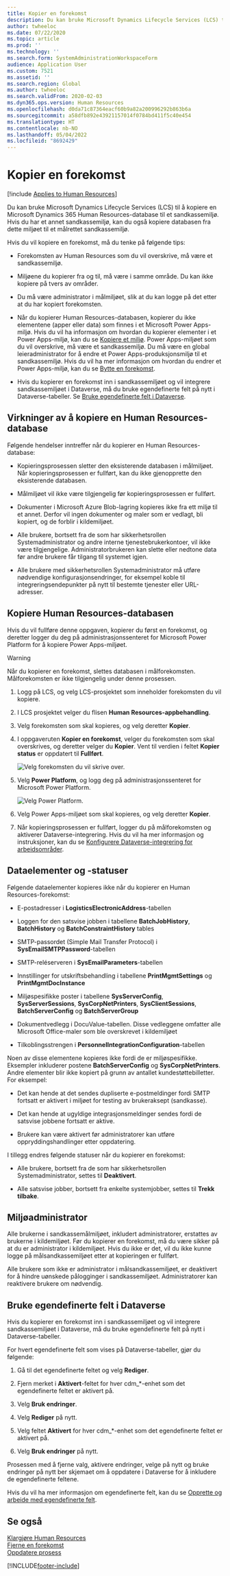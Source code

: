 ```yaml
---
title: Kopier en forekomst
description: Du kan bruke Microsoft Dynamics Lifecycle Services (LCS) til å kopiere en Microsoft Dynamics 365 Human Resources-database til et sandkassemiljø.
author: twheeloc
ms.date: 07/22/2020
ms.topic: article
ms.prod: ''
ms.technology: ''
ms.search.form: SystemAdministrationWorkspaceForm
audience: Application User
ms.custom: 7521
ms.assetid: ''
ms.search.region: Global
ms.author: twheeloc
ms.search.validFrom: 2020-02-03
ms.dyn365.ops.version: Human Resources
ms.openlocfilehash: d0da71c87364eacf60b9a82a200996292b863b6a
ms.sourcegitcommit: a58dfb892e43921157014f0784bd411f5c40e454
ms.translationtype: HT
ms.contentlocale: nb-NO
ms.lasthandoff: 05/04/2022
ms.locfileid: "8692429"
---
```

# <a name="copy-an-instance"></a>Kopier en forekomst

[!include [Applies to Human Resources](../includes/applies-to-hr.md)]


Du kan bruke Microsoft Dynamics Lifecycle Services (LCS) til å kopiere en Microsoft Dynamics 365 Human Resources-database til et sandkassemiljø. Hvis du har et annet sandkassemiljø, kan du også kopiere databasen fra dette miljøet til et målrettet sandkassemiljø.

Hvis du vil kopiere en forekomst, må du tenke på følgende tips:

- Forekomsten av Human Resources som du vil overskrive, må være et sandkassemiljø.

- Miljøene du kopierer fra og til, må være i samme område. Du kan ikke kopiere på tvers av områder.

- Du må være administrator i målmiljøet, slik at du kan logge på det etter at du har kopiert forekomsten.

- Når du kopierer Human Resources-databasen, kopierer du ikke elementene (apper eller data) som finnes i et Microsoft Power Apps-miljø. Hvis du vil ha informasjon om hvordan du kopierer elementer i et Power Apps-miljø, kan du se [Kopiere et miljø](/power-platform/admin/copy-environment). Power Apps-miljøet som du vil overskrive, må være et sandkassemiljø. Du må være en global leieradministrator for å endre et Power Apps-produksjonsmiljø til et sandkassemiljø. Hvis du vil ha mer informasjon om hvordan du endrer et Power Apps-miljø, kan du se [Bytte en forekomst](/dynamics365/admin/switch-instance).

- Hvis du kopierer en forekomst inn i sandkassemiljøet og vil integrere sandkassemiljøet i Dataverse, må du bruke egendefinerte felt på nytt i Dataverse-tabeller. Se [Bruke egendefinerte felt i Dataverse](hr-admin-setup-copy-instance.md?apply-custom-fields-to-common-data-service).

## <a name="effects-of-copying-a-human-resources-database"></a>Virkninger av å kopiere en Human Resources-database

Følgende hendelser inntreffer når du kopierer en Human Resources-database:

- Kopieringsprosessen sletter den eksisterende databasen i målmiljøet. Når kopieringsprosessen er fullført, kan du ikke gjenopprette den eksisterende databasen.

- Målmiljøet vil ikke være tilgjengelig før kopieringsprosessen er fullført.

- Dokumenter i Microsoft Azure Blob-lagring kopieres ikke fra ett miljø til et annet. Derfor vil ingen dokumenter og maler som er vedlagt, bli kopiert, og de forblir i kildemiljøet.

- Alle brukere, bortsett fra de som har sikkerhetsrollen Systemadministrator og andre interne tjenestebrukerkontoer, vil ikke være tilgjengelige. Administratorbrukeren kan slette eller nedtone data før andre brukere får tilgang til systemet igjen.

- Alle brukere med sikkerhetsrollen Systemadministrator må utføre nødvendige konfigurasjonsendringer, for eksempel koble til integreringsendepunkter på nytt til bestemte tjenester eller URL-adresser.

## <a name="copy-the-human-resources-database"></a>Kopiere Human Resources-databasen

Hvis du vil fullføre denne oppgaven, kopierer du først en forekomst, og deretter logger du deg på administrasjonssenteret for Microsoft Power Platform for å kopiere Power Apps-miljøet.

> [!WARNING]
> Når du kopierer en forekomst, slettes databasen i målforekomsten. Målforekomsten er ikke tilgjengelig under denne prosessen.

1. Logg på LCS, og velg LCS-prosjektet som inneholder forekomsten du vil kopiere.

2. I LCS prosjektet velger du flisen **Human Resources-appbehandling**.

3. Velg forekomsten som skal kopieres, og velg deretter **Kopier**.

4. I oppgaveruten **Kopier en forekomst**, velger du forekomsten som skal overskrives, og deretter velger du **Kopier**. Vent til verdien i feltet **Kopier status** er oppdatert til **Fullført**.

   ![[Velg forekomsten du vil skrive over.](./media/copy-instance-select-target-instance.png)](./media/copy-instance-select-target-instance.png)

5. Velg **Power Platform**, og logg deg på administrasjonssenteret for Microsoft Power Platform.

   ![[Velg Power Platform.](./media/copy-instance-select-power-platform.png)](./media/copy-instance-select-power-platform.png)

6. Velg Power Apps-miljøet som skal kopieres, og velg deretter **Kopier**.

7. Når kopieringsprosessen er fullført, logger du på målforekomsten og aktiverer Dataverse-integrering. Hvis du vil ha mer informasjon og instruksjoner, kan du se [Konfigurere Dataverse-integrering for arbeidsområder](./hr-admin-integration-common-data-service.md).

## <a name="data-elements-and-statuses"></a>Dataelementer og -statuser

Følgende dataelementer kopieres ikke når du kopierer en Human Resources-forekomst:

- E-postadresser i **LogisticsElectronicAddress**-tabellen

- Loggen for den satsvise jobben i tabellene **BatchJobHistory**, **BatchHistory** og **BatchConstraintHistory** tables

- SMTP-passordet (Simple Mail Transfer Protocol) i **SysEmailSMTPPassword**-tabellen

- SMTP-reléserveren i **SysEmailParameters**-tabellen

- Innstillinger for utskriftsbehandling i tabellene **PrintMgmtSettings** og **PrintMgmtDocInstance**

- Miljøspesifikke poster i tabellene **SysServerConfig**, **SysServerSessions**, **SysCorpNetPrinters**, **SysClientSessions**, **BatchServerConfig** og **BatchServerGroup**

- Dokumentvedlegg i DocuValue-tabellen. Disse vedleggene omfatter alle Microsoft Office-maler som ble overskrevet i kildemiljøet

- Tilkoblingsstrengen i **PersonnelIntegrationConfiguration**-tabellen

Noen av disse elementene kopieres ikke fordi de er miljøspesifikke. Eksempler inkluderer postene **BatchServerConfig** og **SysCorpNetPrinters**. Andre elementer blir ikke kopiert på grunn av antallet kundestøttebilletter. For eksempel:

- Det kan hende at det sendes dupliserte e-postmeldinger fordi SMTP fortsatt er aktivert i miljøet for testing av brukeraksept (sandkasse).

- Det kan hende at ugyldige integrasjonsmeldinger sendes fordi de satsvise jobbene fortsatt er aktive.

- Brukere kan være aktivert før administratorer kan utføre oppryddingshandlinger etter oppdatering.

I tillegg endres følgende statuser når du kopierer en forekomst:

- Alle brukere, bortsett fra de som har sikkerhetsrollen Systemadministrator, settes til **Deaktivert**.

- Alle satsvise jobber, bortsett fra enkelte systemjobber, settes til **Trekk tilbake**.

## <a name="environment-admin"></a>Miljøadministrator

Alle brukerne i sandkassemålmiljøet, inkludert administratorer, erstattes av brukerne i kildemiljøet. Før du kopierer en forekomst, må du være sikker på at du er administrator i kildemiljøet. Hvis du ikke er det, vil du ikke kunne logge på målsandkassemiljøet etter at kopieringen er fullført.

Alle brukere som ikke er administrator i målsandkassemiljøet, er deaktivert for å hindre uønskede pålogginger i sandkassemiljøet. Administratorer kan reaktivere brukere om nødvendig.

## <a name="apply-custom-fields-to-dataverse"></a>Bruke egendefinerte felt i Dataverse

Hvis du kopierer en forekomst inn i sandkassemiljøet og vil integrere sandkassemiljøet i Dataverse, må du bruke egendefinerte felt på nytt i Dataverse-tabeller.

For hvert egendefinerte felt som vises på Dataverse-tabeller, gjør du følgende:

1. Gå til det egendefinerte feltet og velg **Rediger**.

2. Fjern merket i **Aktivert**-feltet for hver cdm_*-enhet som det egendefinerte feltet er aktivert på.

3. Velg **Bruk endringer**.

4. Velg **Rediger** på nytt.

5. Velg feltet **Aktivert** for hver cdm_*-enhet som det egendefinerte feltet er aktivert på.

6. Velg **Bruk endringer** på nytt.

Prosessen med å fjerne valg, aktivere endringer, velge på nytt og bruke endringer på nytt ber skjemaet om å oppdatere i Dataverse for å inkludere de egendefinerte feltene.

Hvis du vil ha mer informasjon om egendefinerte felt, kan du se [Opprette og arbeide med egendefinerte felt](../fin-ops-core/fin-ops/get-started/user-defined-fields.md).

## <a name="see-also"></a>Se også

[Klargjøre Human Resources](hr-admin-setup-provision.md)</br>
[Fjerne en forekomst](hr-admin-setup-remove-instance.md)</br>
[Oppdatere prosess](hr-admin-setup-update-process.md)



[!INCLUDE[footer-include](../includes/footer-banner.md)]
